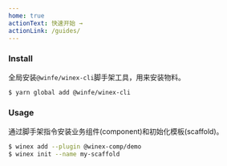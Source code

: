 ```yaml
---
home: true
actionText: 快速开始 →
actionLink: /guides/
---
```


### Install

全局安装`@winfe/winex-cli`脚手架工具，用来安装物料。

```bash
$ yarn global add @winfe/winex-cli
```

### Usage

通过脚手架指令安装业务组件(component)和初始化模板(scaffold)。

```bash
$ winex add --plugin @winex-comp/demo
$ winex init --name my-scaffold
```

<br/>
